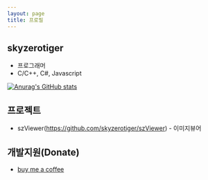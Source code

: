 ```yaml
---
layout: page
title: 프로필
---
```


## skyzerotiger
- 프로그래머
- C/C++, C#, Javascript

[![Anurag's GitHub stats](https://github-readme-stats.vercel.app/api?username=skyzerotiger)](https://github.com/anuraghazra/github-readme-stats)


## 프로젝트
- szViewer(https://github.com/skyzerotiger/szViewer) - 이미지뷰어


## 개발지원(Donate)
- [buy me a coffee](https://www.buymeacoffee.com/skyzero)



